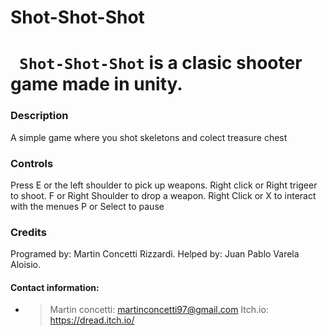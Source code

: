 # Shot-Shot-Shot

# **` Shot-Shot-Shot`** is a clasic shooter game made in unity. 

### Description

A simple game where you shot skeletons and colect treasure chest

### Controls

Press E  or the left shoulder to pick up weapons.
Right click or Right trigeer to shoot.
F or Right Shoulder to drop a weapon.
Right Click or X to interact with the menues
P or Select to pause

### Credits

Programed by: Martin Concetti Rizzardi.
Helped by: Juan Pablo Varela Aloisio.

#### Contact information: 
* >Martin concetti: martinconcetti97@gmail.com
  >Itch.io: https://dread.itch.io/
